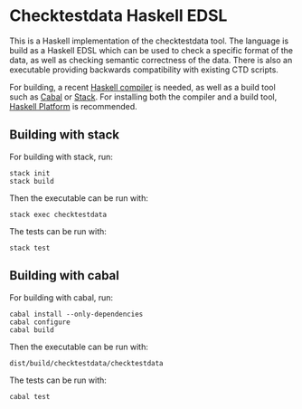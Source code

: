 # Checktestdata Haskell EDSL

This is a Haskell implementation of the checktestdata tool. The language is build as a Haskell EDSL which can be used to check a specific format of the data, as well as checking semantic correctness of the data. There is also an executable providing backwards compatibility with existing CTD scripts.

For building, a recent [Haskell compiler](https://www.haskell.org/ghc/) is needed, as well as a build tool such as [Cabal](https://www.haskell.org/cabal/) or [Stack](https://www.haskellstack.org/). For installing both the compiler and a build tool, [Haskell Platform](https://www.haskell.org/platform/) is recommended.

## Building with stack

For building with stack, run:
```
stack init
stack build
```

Then the executable can be run with:
```
stack exec checktestdata
```

The tests can be run with:
```
stack test
```

## Building with cabal

For building with cabal, run:
```
cabal install --only-dependencies
cabal configure
cabal build
```

Then the executable can be run with:
```
dist/build/checktestdata/checktestdata
```

The tests can be run with:
```
cabal test
```
